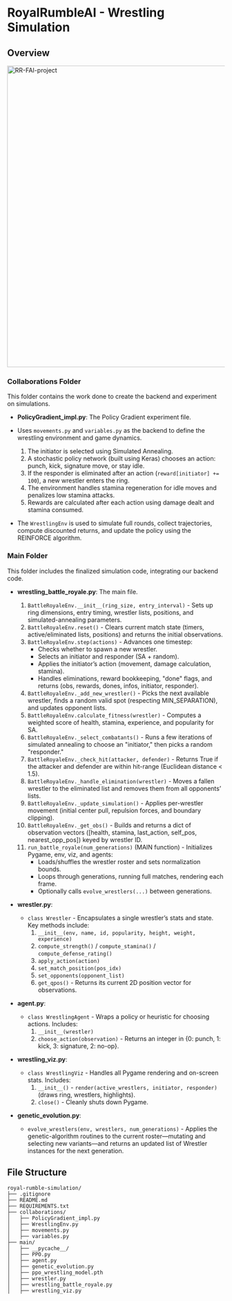 # RoyalRumbleAI - Wrestling Simulation

## Overview

<img width="699" alt="RR-FAI-project" src="https://github.com/user-attachments/assets/199d21c8-a812-41be-a290-cf5f76ca60e4" />

### Collaborations Folder

This folder contains the work done to create the backend and experiment on simulations.

- **PolicyGradient_impl.py**: The Policy Gradient experiment file.

- Uses `movements.py` and `variables.py` as the backend to define the wrestling environment and game dynamics.

  1. The initiator is selected using Simulated Annealing.
  2. A stochastic policy network (built using Keras) chooses an action: punch, kick, signature move, or stay idle.
  3. If the responder is eliminated after an action (`reward[initiator] += 100`), a new wrestler enters the ring.
  4. The environment handles stamina regeneration for idle moves and penalizes low stamina attacks.
  5. Rewards are calculated after each action using damage dealt and stamina consumed.

- The `WrestlingEnv` is used to simulate full rounds, collect trajectories, compute discounted returns, and update the policy using the REINFORCE algorithm.

### Main Folder

This folder includes the finalized simulation code, integrating our backend code.

- **wrestling_battle_royale.py**: The main file.

   1. `BattleRoyaleEnv.__init__(ring_size, entry_interval)` - Sets up ring dimensions, entry timing, wrestler lists, positions, and simulated-annealing parameters.
   2. `BattleRoyaleEnv.reset()` - Clears current match state (timers, active/eliminated lists, positions) and returns the initial observations.
   3. `BattleRoyaleEnv.step(actions)` - Advances one timestep:
      - Checks whether to spawn a new wrestler.
      - Selects an initiator and responder (SA + random).
      - Applies the initiator’s action (movement, damage calculation, stamina).
      - Handles eliminations, reward bookkeeping, "done" flags, and returns (obs, rewards, dones, infos, initiator, responder).
   4. `BattleRoyaleEnv._add_new_wrestler()` - Picks the next available wrestler, finds a random valid spot (respecting MIN_SEPARATION), and updates opponent lists.
   5. `BattleRoyaleEnv.calculate_fitness(wrestler)` - Computes a weighted score of health, stamina, experience, and popularity for SA.
   6. `BattleRoyaleEnv._select_combatants()` - Runs a few iterations of simulated annealing to choose an "initiator," then picks a random "responder."
   7. `BattleRoyaleEnv._check_hit(attacker, defender)` - Returns True if the attacker and defender are within hit-range (Euclidean distance &lt; 1.5).
   8. `BattleRoyaleEnv._handle_elimination(wrestler)` - Moves a fallen wrestler to the eliminated list and removes them from all opponents’ lists.
   9. `BattleRoyaleEnv._update_simulation()` - Applies per-wrestler movement (initial center pull, repulsion forces, and boundary clipping).
  10. `BattleRoyaleEnv._get_obs()` - Builds and returns a dict of observation vectors (\[health, stamina, last_action, self_pos, nearest_opp_pos\]) keyed by wrestler ID.
  11. `run_battle_royale(num_generations)` (MAIN function) - Initializes Pygame, env, viz, and agents:
      - Loads/shuffles the wrestler roster and sets normalization bounds.
      - Loops through generations, running full matches, rendering each frame.
      - Optionally calls `evolve_wrestlers(...)` between generations.

- **wrestler.py**:

  - `class Wrestler` - Encapsulates a single wrestler’s stats and state. Key methods include:
    1. `__init__(env, name, id, popularity, height, weight, experience)`
    2. `compute_strength()` / `compute_stamina()` / `compute_defense_rating()`
    3. `apply_action(action)`
    4. `set_match_position(pos_idx)`
    5. `set_opponents(opponent_list)`
    6. `get_qpos()` - Returns its current 2D position vector for observations.

- **agent.py**:

  - `class WrestlingAgent` - Wraps a policy or heuristic for choosing actions. Includes:
    1. `__init__(wrestler)`
    2. `choose_action(observation)` - Returns an integer in {0: punch, 1: kick, 3: signature, 2: no-op}.

- **wrestling_viz.py**:

  - `class WrestlingViz` - Handles all Pygame rendering and on-screen stats. Includes:
    1. `__init__()` - `render(active_wrestlers, initiator, responder)` (draws ring, wrestlers, highlights).
    2. `close()` - Cleanly shuts down Pygame.

- **genetic_evolution.py**:

  - `evolve_wrestlers(env, wrestlers, num_generations)` - Applies the genetic-algorithm routines to the current roster—mutating and selecting new variants—and returns an updated list of Wrestler instances for the next generation.

## File Structure

```
royal-rumble-simulation/
├── .gitignore
├── README.md
├── REQUIREMENTS.txt
├── collaborations/
│   ├── PolicyGradient_impl.py
│   ├── WrestlingEnv.py
│   ├── movements.py
│   ├── variables.py
├── main/
│   ├── __pycache__/
│   ├── PPO.py
│   ├── agent.py
│   ├── genetic_evolution.py
│   ├── ppo_wrestling_model.pth
│   ├── wrestler.py
│   ├── wrestling_battle_royale.py
│   ├── wrestling_viz.py
```
